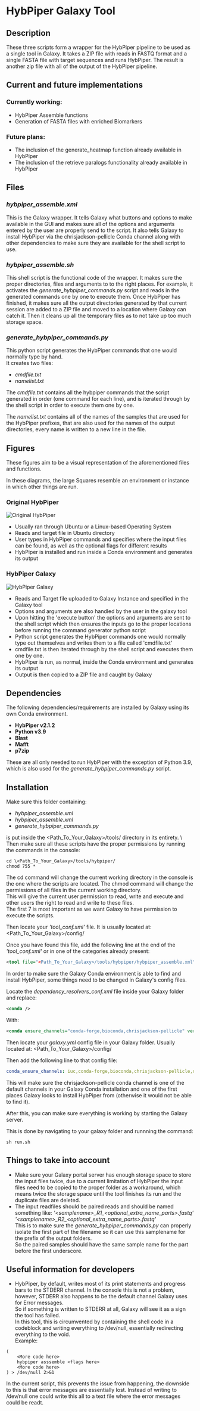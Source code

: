# HybPiper Galaxy Tool

## Description
These three scripts form a wrapper for the HybPiper pipeline to be used as a single tool in Galaxy. It takes a ZIP file with reads in FASTQ format and a single FASTA file with target sequences and runs HybPiper. The result is another zip file with all of the output of the HybPiper pipeline.

## Current and future implementations

### Currently working:

* HybPiper Assemble functions
* Generation of FASTA files with enriched Biomarkers

### Future plans:
 
* The inclusion of the generate_heatmap function already available in HybPiper
* The inclusion of the retrieve paralogs functionality  already available in HybPiper

## Files

### *hybpiper_assemble.xml*

This is the Galaxy wrapper. It tells Galaxy what buttons and options to make available in the GUI and makes sure all of the options and arguments entered by the user are properly send to the script. 
It also tells Galaxy to install HybPiper via the chrisjackson-pellicle Conda channel along with other dependencies to make sure they are available for the shell script to use.

### *hybpiper_assemble.sh*

This shell script is the functional code of the wrapper. It makes sure the proper directories, files and arguments to to the right places. 
For example, it activates the _generate_hybpiper_commands.py_ script and reads in the generated commands one by one to execute them. 
Once HybPiper has finished, it makes sure all the output directories generated by that current session are added to a ZIP file and moved to a location where Galaxy can catch it.
Then it cleans up all the temporary files as to not take up too much storage space. 

### *generate_hybpiper_commands.py*

This python script generates the HybPiper commands that one would normally type by hand.\
It creates two files:
* *cmdfile.txt*
* *namelist.txt*

The *cmdfile.txt* contains all the hybpiper commands that the script generated in order (one command for each line), and is iterated through by the shell script in order to execute them one by one.

The *namelist.txt* contains all of the names of the samples that are used for the HybPiper prefixes, that are also used for the names of the output directories, every name is written to a new line in the file.

## Figures
These figures aim to be a visual representation of the aforementioned files and functions.

In these diagrams, the large Squares resemble an environment or instance in which other things are run. 

### Original HybPiper

![Original HybPiper](https://github.com/naturalis/galaxy-pipeline-hybseq/blob/main/images/Visualisation%20Original.png)

* Usually ran through Ubuntu or a Linux-based Operating System
* Reads and target file in Ubuntu directory
* User types in HybPiper commands and specifies where the input files can be found, as well as the optional flags for different results
* HybPiper is installed and run inside a Conda environment and generates its output

### HybPiper Galaxy

![HybPiper Galaxy](https://github.com/naturalis/galaxy-pipeline-hybseq/blob/main/images/Visualisation%20Galaxy.png)

* Reads and Target file uploaded to Galaxy Instance and specified in the Galaxy tool
* Options and arguments are also handled by the user in the galaxy tool
* Upon hitting the 'execute button' the options and arguments are sent to the shell script which then ensures the inputs go to the proper locations before running the command generator python script
* Python script generates the HybPiper commands one would normally type out themselves and writes them to a file called 'cmdfile.txt'
* cmdfile.txt is then iterated through by the shell script and executes them one by one.
* HybPiper is run, as normal, inside the Conda environment and generates its output
* Output is then copied to a ZIP file and caught by Galaxy

## Dependencies

The following dependencies/requirements are installed by Galaxy using its own Conda environment.
* **HybPiper v2.1.2**
* **Python v3.9**
* **Blast**
* **Mafft**
* **p7zip**

These are all only needed to run HybPiper with the exception of Python 3.9, which is also used for the *generate_hybpiper_commands.py* script. 

## Installation

Make sure this folder containing:

* *hybpiper_assemble.xml*
* *hybpiper_assemble.xml*
* *generate_hybpiper_commands.py*

is put inside the \<Path_To_Your_Galaxy>/tools/ directory in its entirety. \ 
Then make sure all these scripts have the proper permissions by running the commands in the console:

```console
cd \<Path_To_Your_Galaxy>/tools/hybpiper/ 
chmod 755 *
```
The cd command will change the current working directory in the console is the one where the scripts are located.
The chmod command will change the permissions of all files in the current working directory. \
This will give the current user permission to read, write and execute and other users the right to read and write to these files.\
The first 7 is most important as we want Galaxy to have permission to execute the scripts.

Then locate your *'tool_conf.xml'* file. It is usually located at:
\<Path_To_Your_Galaxy>/config/

Once you have found this file, add the following line at the end of the *'tool_conf.xml'* or in one of the categories already present:

```xml
<tool file="<Path_To_Your_Galaxy>/tools/hybpiper/hybpiper_assemble.xml" />
```

In order to make sure the Galaxy Conda environment is able to find and install HybPiper, some things need to be changed in Galaxy's config files.

Locate the *dependency_resolvers_conf.xml* file inside your Galaxy folder and replace:
```xml
<conda />
```
With:
```xml
<conda ensure_channels="conda-forge,bioconda,chrisjackson-pellicle" versionless="false" />
```
Then locate your *galaxy.yml* config file in your Galaxy folder. Usually located at:
\<Path_To_Your_Galaxy>/config/

Then add the following line to that config file:

```yml
conda_ensure_channels: iuc,conda-forge,bioconda,chrisjackson-pellicle,defaults
```

This will make sure the chrisjackson-pellicle conda channel is one of the default channels in your Galaxy Conda installation and one of the first places Galaxy looks to install HybPiper from (otherwise it would not be able to find it).

After this, you can make sure everything is working by starting the Galaxy server.

This is done by navigating to your galaxy folder and runnning the command:
```console
sh run.sh
```

## Things to take into account

* Make sure your Galaxy portal server has enough storage space to store the input files twice, due to a current limitation of HybPiper the input files need to be copied to the proper folder as a workaround, which means twice the storage space until the tool finishes its run and the duplicate files are deleted. 
* The input readfiles should be paired reads and should be named something like: 
*'\<samplename\>\_R1\_\<optional_extra_name_parts\>.fastq'*
*'\<samplename\>\_R2\_\<optional_extra_name_parts\>.fastq'* \
This is to make sure the *generate_hybpiper_commands.py* can properly isolate the first part of the filename so it can use this samplename for the prefix of the output folders.  
So the paired samples should have the same sample name for the part before the first underscore.

## Useful information for developers

* HybPiper, by default, writes most of its print statements and progress bars to the STDERR channel. In the console this is not a problem, however, STDERR also happens to be the default channel Galaxy uses for Error messages. \
So if something is written to STDERR at all, Galaxy will see it as a sign the tool has failed. \
In this tool, this is circumvented by containing the shell code in a codeblock and writing everything to /dev/null, essentially redirecting everything to the void.\
Example:
```shell
(
    <More code here>
    hybpiper asssemble <flags here>
    <More code here>
) > /dev/null 2>&1
```
In the current script, this prevents the issue from happening, the downside to this is that error messages are essentially lost. 
Instead of writing to /dev/null one could write this all to a text file where the error messages could be readt.